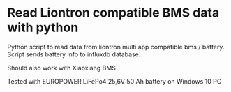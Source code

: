 # Read Liontron compatible BMS data with python
 Python script to read data from liontron multi app compatible bms / battery. Script sends battery info to influxdb database.
 
 Should also work with Xiaoxiang BMS

Tested with EUROPOWER LiFePo4 25,6V 50 Ah battery on Windows 10 PC 
